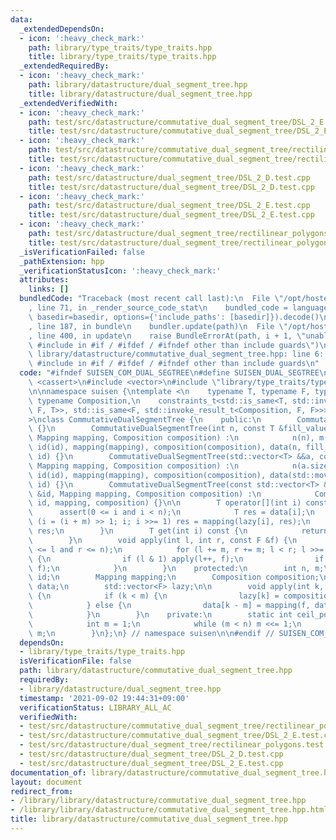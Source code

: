 ```yaml
---
data:
  _extendedDependsOn:
  - icon: ':heavy_check_mark:'
    path: library/type_traits/type_traits.hpp
    title: library/type_traits/type_traits.hpp
  _extendedRequiredBy:
  - icon: ':heavy_check_mark:'
    path: library/datastructure/dual_segment_tree.hpp
    title: library/datastructure/dual_segment_tree.hpp
  _extendedVerifiedWith:
  - icon: ':heavy_check_mark:'
    path: test/src/datastructure/commutative_dual_segment_tree/DSL_2_E.test.cpp
    title: test/src/datastructure/commutative_dual_segment_tree/DSL_2_E.test.cpp
  - icon: ':heavy_check_mark:'
    path: test/src/datastructure/commutative_dual_segment_tree/rectilinear_polygons.test.cpp
    title: test/src/datastructure/commutative_dual_segment_tree/rectilinear_polygons.test.cpp
  - icon: ':heavy_check_mark:'
    path: test/src/datastructure/dual_segment_tree/DSL_2_D.test.cpp
    title: test/src/datastructure/dual_segment_tree/DSL_2_D.test.cpp
  - icon: ':heavy_check_mark:'
    path: test/src/datastructure/dual_segment_tree/DSL_2_E.test.cpp
    title: test/src/datastructure/dual_segment_tree/DSL_2_E.test.cpp
  - icon: ':heavy_check_mark:'
    path: test/src/datastructure/dual_segment_tree/rectilinear_polygons.test.cpp
    title: test/src/datastructure/dual_segment_tree/rectilinear_polygons.test.cpp
  _isVerificationFailed: false
  _pathExtension: hpp
  _verificationStatusIcon: ':heavy_check_mark:'
  attributes:
    links: []
  bundledCode: "Traceback (most recent call last):\n  File \"/opt/hostedtoolcache/Python/3.9.7/x64/lib/python3.9/site-packages/onlinejudge_verify/documentation/build.py\"\
    , line 71, in _render_source_code_stat\n    bundled_code = language.bundle(stat.path,\
    \ basedir=basedir, options={'include_paths': [basedir]}).decode()\n  File \"/opt/hostedtoolcache/Python/3.9.7/x64/lib/python3.9/site-packages/onlinejudge_verify/languages/cplusplus.py\"\
    , line 187, in bundle\n    bundler.update(path)\n  File \"/opt/hostedtoolcache/Python/3.9.7/x64/lib/python3.9/site-packages/onlinejudge_verify/languages/cplusplus_bundle.py\"\
    , line 400, in update\n    raise BundleErrorAt(path, i + 1, \"unable to process\
    \ #include in #if / #ifdef / #ifndef other than include guards\")\nonlinejudge_verify.languages.cplusplus_bundle.BundleErrorAt:\
    \ library/datastructure/commutative_dual_segment_tree.hpp: line 6: unable to process\
    \ #include in #if / #ifdef / #ifndef other than include guards\n"
  code: "#ifndef SUISEN_COM_DUAL_SEGTREE\n#define SUISEN_DUAL_SEGTREE\n\n#include\
    \ <cassert>\n#include <vector>\n#include \"library/type_traits/type_traits.hpp\"\
    \n\nnamespace suisen {\ntemplate <\n    typename T, typename F, typename Mapping,\
    \ typename Composition,\n    constraints_t<std::is_same<T, std::invoke_result_t<Mapping,\
    \ F, T>>, std::is_same<F, std::invoke_result_t<Composition, F, F>>> = nullptr\n\
    >\nclass CommutativeDualSegmentTree {\n    public:\n        CommutativeDualSegmentTree()\
    \ {}\n        CommutativeDualSegmentTree(int n, const T &fill_value, const F &id,\
    \ Mapping mapping, Composition composition) :\n            n(n), m(ceil_pow2(n)),\
    \ id(id), mapping(mapping), composition(composition), data(n, fill_value), lazy(m,\
    \ id) {}\n        CommutativeDualSegmentTree(std::vector<T> &&a, const F &id,\
    \ Mapping mapping, Composition composition) :\n            n(a.size()), m(ceil_pow2(a.size())),\
    \ id(id), mapping(mapping), composition(composition), data(std::move(a)), lazy(m,\
    \ id) {}\n        CommutativeDualSegmentTree(const std::vector<T> &a, const F\
    \ &id, Mapping mapping, Composition composition) :\n            CommutativeDualSegmentTree(std::vector<T>(a),\
    \ id, mapping, composition) {}\n\n        T operator[](int i) const {\n      \
    \      assert(0 <= i and i < n);\n            T res = data[i];\n            for\
    \ (i = (i + m) >> 1; i; i >>= 1) res = mapping(lazy[i], res);\n            return\
    \ res;\n        }\n        T get(int i) const {\n            return (*this)[i];\n\
    \        }\n        void apply(int l, int r, const F &f) {\n            assert(0\
    \ <= l and r <= n);\n            for (l += m, r += m; l < r; l >>= 1, r >>= 1)\
    \ {\n                if (l & 1) apply(l++, f);\n                if (r & 1) apply(--r,\
    \ f);\n            }\n        }\n    protected:\n        int n, m;\n        F\
    \ id;\n        Mapping mapping;\n        Composition composition;\n        std::vector<T>\
    \ data;\n        std::vector<F> lazy;\n\n        void apply(int k, const F &f)\
    \ {\n            if (k < m) {\n                lazy[k] = composition(f, lazy[k]);\n\
    \            } else {\n                data[k - m] = mapping(f, data[k - m]);\n\
    \            }\n        }\n    private:\n        static int ceil_pow2(int n) {\n\
    \            int m = 1;\n            while (m < n) m <<= 1;\n            return\
    \ m;\n        }\n};\n} // namespace suisen\n\n#endif // SUISEN_COM_DUAL_SEGTREE\n"
  dependsOn:
  - library/type_traits/type_traits.hpp
  isVerificationFile: false
  path: library/datastructure/commutative_dual_segment_tree.hpp
  requiredBy:
  - library/datastructure/dual_segment_tree.hpp
  timestamp: '2021-09-02 19:44:31+09:00'
  verificationStatus: LIBRARY_ALL_AC
  verifiedWith:
  - test/src/datastructure/commutative_dual_segment_tree/rectilinear_polygons.test.cpp
  - test/src/datastructure/commutative_dual_segment_tree/DSL_2_E.test.cpp
  - test/src/datastructure/dual_segment_tree/rectilinear_polygons.test.cpp
  - test/src/datastructure/dual_segment_tree/DSL_2_D.test.cpp
  - test/src/datastructure/dual_segment_tree/DSL_2_E.test.cpp
documentation_of: library/datastructure/commutative_dual_segment_tree.hpp
layout: document
redirect_from:
- /library/library/datastructure/commutative_dual_segment_tree.hpp
- /library/library/datastructure/commutative_dual_segment_tree.hpp.html
title: library/datastructure/commutative_dual_segment_tree.hpp
---
```

